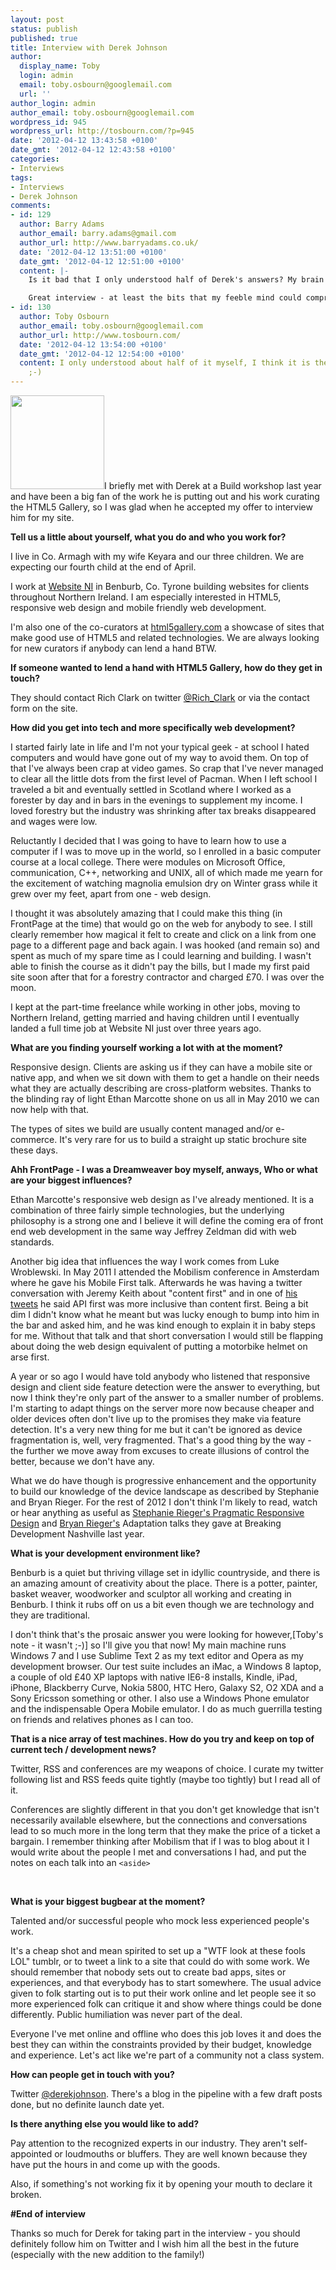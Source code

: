 ```yaml
---
layout: post
status: publish
published: true
title: Interview with Derek Johnson
author:
  display_name: Toby
  login: admin
  email: toby.osbourn@googlemail.com
  url: ''
author_login: admin
author_email: toby.osbourn@googlemail.com
wordpress_id: 945
wordpress_url: http://tosbourn.com/?p=945
date: '2012-04-12 13:43:58 +0100'
date_gmt: '2012-04-12 12:43:58 +0100'
categories:
- Interviews
tags:
- Interviews
- Derek Johnson
comments:
- id: 129
  author: Barry Adams
  author_email: barry.adams@gmail.com
  author_url: http://www.barryadams.co.uk/
  date: '2012-04-12 13:51:00 +0100'
  date_gmt: '2012-04-12 12:51:00 +0100'
  content: |-
    Is it bad that I only understood half of Derek's answers? My brain hurts now....

    Great interview - at least the bits that my feeble mind could comprehend. You know, the 'and', 'the', 'it', and 'if' parts.
- id: 130
  author: Toby Osbourn
  author_email: toby.osbourn@googlemail.com
  author_url: http://www.tosbourn.com/
  date: '2012-04-12 13:54:00 +0100'
  date_gmt: '2012-04-12 12:54:00 +0100'
  content: I only understood about half of it myself, I think it is the Benburb dialect
    ;-)
---
```

<p><a href="http://tosbourn.com/wp-content/uploads/2012/04/Picture-928.jpg"><img class="alignright size-thumbnail wp-image-946" title="Derek Johnson" src="http://tosbourn.com/wp-content/uploads/2012/04/Picture-928-e1334234628913-150x150.jpg" alt="" width="150" height="150" /></a>I briefly met with Derek at a Build workshop last year and have been a big fan of the work he is putting out and his work curating the HTML5 Gallery, so I was glad when he accepted my offer to interview him for my site.</p>
<p><strong>Tell us a little about yourself, what you do and who you work for?</strong></p>
<p>I live in Co. Armagh with my wife Keyara and our three children. We are expecting our fourth child at the end of April.</p>
<p>I work at <a href="http://www.websiteni.com/">Website NI</a> in Benburb, Co. Tyrone building websites for clients throughout Northern Ireland. I am especially interested in HTML5, responsive web design and mobile friendly web development.</p>
<p>I'm also one of the co-curators at <a href="http://html5gallery.com">html5gallery.com</a> a showcase of sites that make good use of HTML5 and related technologies. We are always looking for new curators if anybody can lend a hand BTW.</p>
<p><strong>If someone wanted to lend a hand with HTML5 Gallery, how do they get in touch?</strong></p>
<p>They should contact Rich Clark on twitter <a href="https://twitter.com/#!/Rich_Clark">@Rich_Clark</a> or via the contact form on the site.</p>
<p><strong>How did you get into tech and more specifically web development?</strong></p>
<p>I started fairly late in life and I'm not your typical geek - at school I hated computers and would have gone out of my way to avoid them. On top of that I've always been crap at video games. So crap that I've never managed to clear all the little dots from the first level of Pacman. When I left school I traveled a bit and eventually settled in Scotland where I worked as a forester by day and in bars in the evenings to supplement my income. I loved forestry but the industry was shrinking after tax breaks disappeared and wages were low.</p>
<p>Reluctantly I decided that I was going to have to learn how to use a computer if I was to move up in the world, so I enrolled in a basic computer course at a local college. There were modules on Microsoft Office, communication, C++, networking and UNIX, all of which made me yearn for the excitement of watching magnolia emulsion dry on Winter grass while it grew over my feet, apart from one - web design.</p>
<p>I thought it was absolutely amazing that I could make this thing (in FrontPage at the time) that would go on the web for anybody to see. I still clearly remember how magical it felt to create and click on a link from one page to a different page and back again. I was hooked (and remain so) and spent as much of my spare time as I could learning and building. I wasn't able to finish the course as it didn't pay the bills, but I made my first paid site soon after that for a forestry contractor and charged £70. I was over the moon.</p>
<p>I kept at the part-time freelance while working in other jobs, moving to Northern Ireland, getting married and having children until I eventually landed a full time job at Website NI just over three years ago.</p>
<p><strong>What are you finding yourself working a lot with at the moment?</strong></p>
<p>Responsive design. Clients are asking us if they can have a mobile site or native app, and when we sit down with them to get a handle on their needs what they are actually describing are cross-platform websites. Thanks to the blinding ray of light Ethan Marcotte shone on us all in May 2010 we can now help with that.</p>
<p>The types of sites we build are usually content managed and/or e-commerce. It's very rare for us to build a straight up static brochure site these days.</p>
<p><strong>Ahh FrontPage - I was a Dreamweaver boy myself, anways, Who or what are your biggest influences?</strong></p>
<p>Ethan Marcotte's responsive web design as I've already mentioned. It is a combination of three fairly simple technologies, but the underlying philosophy is a strong one and I believe it will define the coming era of front end web development in the same way Jeffrey Zeldman did with web standards.</p>
<p>Another big idea that influences the way I work comes from Luke Wroblewski. In May 2011 I attended the Mobilism conference in Amsterdam where he gave his Mobile First talk. Afterwards he was having a twitter conversation with Jeremy Keith about "content first" and in one of <a href="https://twitter.com/#!/lukew/status/68621940973256704">his tweets</a> he said API first was more inclusive than content first. Being a bit dim I didn't know what he meant but was lucky enough to bump into him in the bar and asked him, and he was kind enough to explain it in baby steps for me. Without that talk and that short conversation I would still be flapping about doing the web design equivalent of putting a motorbike helmet on arse first.</p>
<p>A year or so ago I would have told anybody who listened that responsive design and client side feature detection were the answer to everything, but now I think they're only part of the answer to a smaller number of problems. I'm starting to adapt things on the server more now because cheaper and older devices often don't live up to the promises they make via feature detection. It's a very new thing for me but it can't be ignored as device fragmentation is, well, very fragmented. That's a good thing by the way - the further we move away from excuses to create illusions of control the better, because we don't have any.</p>
<p>What we do have though is progressive enhancement and the opportunity to build our knowledge of the device landscape as described by Stephanie and Bryan Rieger. For the rest of 2012 I don't think I'm likely to read, watch or hear anything as useful as <a href="http://bdconf.com/2011/nashville/schedule#stephanierieger">Stephanie Rieger's Pragmatic Responsive Design</a> and <a href="http://bdconf.com/2011/nashville/schedule#bryanrieger">Bryan Rieger's</a> Adaptation talks they gave at Breaking Development Nashville last year.</p>
<p><strong>What is your development environment like?</strong></p>
<p>Benburb is a quiet but thriving village set in idyllic countryside, and there is an amazing amount of creativity about the place. There is a potter, painter, basket weaver, woodworker and sculptor all working and creating in Benburb. I think it rubs off on us a bit even though we are technology and they are traditional.</p>
<p>I don't think that's the prosaic answer you were looking for however,[Toby's note - it wasn't ;-)] so I'll give you that now! My main machine runs Windows 7 and I use Sublime Text 2 as my text editor and Opera as my development browser. Our test suite includes an iMac, a Windows 8 laptop, a couple of old £40 XP laptops with native IE6-8 installs, Kindle, iPad, iPhone, Blackberry Curve, Nokia 5800, HTC Hero, Galaxy S2, O2 XDA and a Sony Ericsson something or other. I also use a Windows Phone emulator and the indispensable Opera Mobile emulator. I do as much guerrilla testing on friends and relatives phones as I can too.</p>
<p><strong>That is a nice array of test machines. How do you try and keep on top of current tech / development news?</strong></p>
<p>Twitter, RSS and conferences are my weapons of choice. I curate my twitter following list and RSS feeds quite tightly (maybe too tightly) but I read all of it.</p>
<p>Conferences are slightly different in that you don't get knowledge that isn't necessarily available elsewhere, but the connections and conversations lead to so much more in the long term that they make the price of a ticket a bargain. I remember thinking after Mobilism that if I was to blog about it I would write about the people I met and conversations I had, and put the notes on each talk into an <code>&lt;aside&gt;</code></p>
<p>&nbsp;</p>
<p><strong>What is your biggest bugbear at the moment?</strong></p>
<p>Talented and/or successful people who mock less experienced people's work.</p>
<p>It's a cheap shot and mean spirited to set up a "WTF look at these fools LOL" tumblr, or to tweet a link to a site that could do with some work. We should remember that nobody sets out to create bad apps, sites or experiences, and that everybody has to start somewhere. The usual advice given to folk starting out is to put their work online and let people see it so more experienced folk can critique it and show where things could be done differently. Public humiliation was never part of the deal.</p>
<p>Everyone I've met online and offline who does this job loves it and does the best they can within the constraints provided by their budget, knowledge and experience. Let's act like we're part of a community not a class system.</p>
<p><strong>How can people get in touch with you?</strong></p>
<p>Twitter <a href="https://twitter.com/#!/derekjohnson">@derekjohnson</a>. There's a blog in the pipeline with a few draft posts done, but no definite launch date yet.</p>
<p><strong>Is there anything else you would like to add?</strong></p>
<p>Pay attention to the recognized experts in our industry. They aren't self-appointed or loudmouths or bluffers. They are well known because they have put the hours in and come up with the goods.</p>
<p>Also, if something's not working fix it by opening your mouth to declare it broken.</p>
<p><strong>#End of interview</strong></p>
<p>Thanks so much for Derek for taking part in the interview - you should definitely follow him on Twitter and I wish him all the best in the future (especially with the new addition to the family!)</p>
